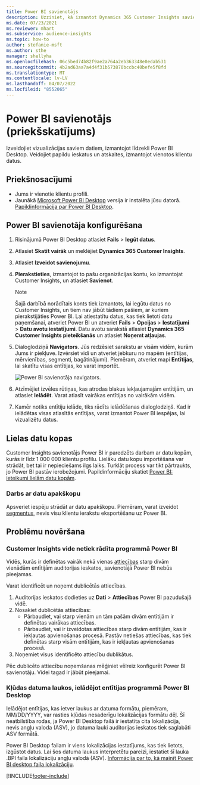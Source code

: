```yaml
---
title: Power BI savienotājs
description: Uzziniet, kā izmantot Dynamics 365 Customer Insights savienotāju pakalpojumā Power BI.
ms.date: 07/23/2021
ms.reviewer: mhart
ms.subservice: audience-insights
ms.topic: how-to
author: stefanie-msft
ms.author: sthe
manager: shellyha
ms.openlocfilehash: 06c5bed74b82f9ae2a764a2eb363348e0edab531
ms.sourcegitcommit: 4b2ad63aa7a4d4f31b573870bccbc40befe5f8fd
ms.translationtype: MT
ms.contentlocale: lv-LV
ms.lasthandoff: 04/07/2022
ms.locfileid: "8552065"
---
```

# <a name="connector-for-power-bi-preview"></a>Power BI savienotājs (priekšskatījums)

Izveidojiet vizualizācijas saviem datiem, izmantojot līdzekli Power BI Desktop. Veidojiet papildu ieskatus un atskaites, izmantojot vienotos klientu datus.

## <a name="prerequisites"></a>Priekšnosacījumi

- Jums ir vienotie klientu profili.
- Jaunākā [Microsoft Power BI Desktop](https://powerbi.microsoft.com/desktop/) versija ir instalēta jūsu datorā. [Papildinformācija par Power BI Desktop](/power-bi/desktop-what-is-desktop).

## <a name="configure-the-connector-for-power-bi"></a>Power BI savienotāja konfigurēšana

1. Risinājumā Power BI Desktop atlasiet **Fails** > **Iegūt datus**.

1. Atlasiet **Skatīt vairāk** un meklējiet **Dynamics 365 Customer Insights**.

1. Atlasiet **Izveidot savienojumu**.

1. **Pierakstieties**, izmantojot to pašu organizācijas kontu, ko izmantojat Customer Insights, un atlasiet **Savienot**.
   > [!NOTE]
   > Šajā darbībā norādītais konts tiek izmantots, lai iegūtu datus no Customer Insights, un tiem nav jābūt tādiem pašiem, ar kuriem pierakstījāties Power BI. Lai atiestatītu datus, kas tiek lietoti datu paņemšanai, atveriet Power BI un atveriet **Fails** > **Opcijas** > **Iestatījumi** > **Datu avotu iestatījumi**. Datu avotu sarakstā atlasiet **Dynamics 365 Customer Insights pieteikšanās** un atlasiet **Noņemt atļaujas**.  

1. Dialoglodziņā **Navigators**. Jūs redzēsiet sarakstu ar visām vidēm, kurām Jums ir piekļuve. Izvērsiet vidi un atveriet jebkuru no mapēm (entītijas, mērvienības, segmenti, bagātinājumi). Piemēram, atveriet mapi **Entītijas**, lai skatītu visas entītijas, ko varat importēt.

   ![Power BI savienotāja navigators.](media/power-bi-navigator.png "Power BI savienotāja navigators")

1. Atzīmējiet izvēles rūtiņas, kas atrodas blakus iekļaujamajām entītijām, un atlasiet **Ielādēt**. Varat atlasīt vairākas entītijas no vairākām vidēm.

1. Kamēr notiks entītiju ielāde, tiks rādīts ielādēšanas dialoglodziņš. Kad ir ielādētas visas atlasītās entītijas, varat izmantot Power BI iespējas, lai vizualizētu datus.

## <a name="large-data-sets"></a>Lielas datu kopas

Customer Insights savienotājs Power BI ir paredzēts darbam ar datu kopām, kurās ir līdz 1 000 000 klientu profilu. Lielāku datu kopu importēšana var strādāt, bet tai ir nepieciešams ilgs laiks. Turklāt process var tikt pārtraukts, jo Power BI pastāv ierobežojumi. Papildinformāciju skatiet [Power BI: ieteikumi lielām datu kopām](/power-bi/admin/service-premium-what-is#large-datasets). 

### <a name="work-with-a-subset-of-data"></a>Darbs ar datu apakškopu

Apsveriet iespēju strādāt ar datu apakškopu. Piemēram, varat izveidot [segmentus](segments.md), nevis visu klientu ierakstu eksportēšanu uz Power BI.

## <a name="troubleshooting"></a>Problēmu novēršana

### <a name="customer-insights-environment-doesnt-show-in-power-bi"></a>Customer Insights vide netiek rādīta programmā Power BI

Vidēs, kurās ir definētas vairāk nekā vienas [attiecības](relationships.md) starp divām vienādām entītijām auditorijas ieskatos, savienotājā Power BI nebūs pieejamas.

Varat identificēt un noņemt dublicētās attiecības.

1. Auditorijas ieskatos dodieties uz **Dati** > **Attiecības** Power BI pazudušajā vidē.
2. Nosakiet dublicētās attiecības:
   - Pārbaudiet, vai starp vienām un tām pašām divām entītijām ir definētas vairākas attiecības.
   - Pārbaudiet, vai ir izveidotas attiecības starp divām entītijām, kas ir iekļautas apvienošanas procesā. Pastāv netiešas attiecības, kas tiek definētas starp visām entītijām, kas ir iekļautas apvienošanas procesā.
3. Noņemiet visus identificēto attiecību dublikātus.

Pēc dublicēto attiecību noņemšanas mēģiniet vēlreiz konfigurēt Power BI savienotāju. Videi tagad ir jābūt pieejamai.

### <a name="errors-on-date-fields-when-loading-entities-in-power-bi-desktop"></a>Kļūdas datuma laukos, ielādējot entītijas programmā Power BI Desktop

Ielādējot entītijas, kas ietver laukus ar datuma formātu, piemēram, MM/DD/YYYY, var rasties kļūdas nesaderīgu lokalizācijas formātu dēļ. Šī neatbilstība rodas, ja Power BI Desktop failā ir iestatīta cita lokalizācija, nevis angļu valoda (ASV), jo datuma lauki auditorijas ieskatos tiek saglabāti ASV formātā.

Power BI Desktop failam ir viens lokalizācijas iestatījums, kas tiek lietots, izgūstot datus. Lai šos datuma laukus interpretētu pareizi, iestatiet šī lauka .BPI faila lokalizāciju angļu valodā (ASV). [Informācija par to, kā mainīt Power BI desktop faila lokalizāciju](/power-bi/fundamentals/supported-languages-countries-regions#choose-the-language-or-locale-of-power-bi-desktop).

[!INCLUDE[footer-include](../includes/footer-banner.md)]
